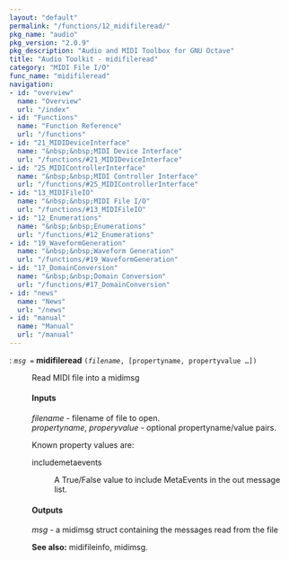 ```yaml
---
layout: "default"
permalink: "/functions/12_midifileread/"
pkg_name: "audio"
pkg_version: "2.0.9"
pkg_description: "Audio and MIDI Toolbox for GNU Octave"
title: "Audio Toolkit - midifileread"
category: "MIDI File I/O"
func_name: "midifileread"
navigation:
- id: "overview"
  name: "Overview"
  url: "/index"
- id: "Functions"
  name: "Function Reference"
  url: "/functions"
- id: "21_MIDIDeviceInterface"
  name: "&nbsp;&nbsp;MIDI Device Interface"
  url: "/functions/#21_MIDIDeviceInterface"
- id: "25_MIDIControllerInterface"
  name: "&nbsp;&nbsp;MIDI Controller Interface"
  url: "/functions/#25_MIDIControllerInterface"
- id: "13_MIDIFileIO"
  name: "&nbsp;&nbsp;MIDI File I/O"
  url: "/functions/#13_MIDIFileIO"
- id: "12_Enumerations"
  name: "&nbsp;&nbsp;Enumerations"
  url: "/functions/#12_Enumerations"
- id: "19_WaveformGeneration"
  name: "&nbsp;&nbsp;Waveform Generation"
  url: "/functions/#19_WaveformGeneration"
- id: "17_DomainConversion"
  name: "&nbsp;&nbsp;Domain Conversion"
  url: "/functions/#17_DomainConversion"
- id: "news"
  name: "News"
  url: "/news"
- id: "manual"
  name: "Manual"
  url: "/manual"
---
```

<dl class="first-deftypefn">
<dt class="deftypefn" id="index-midifileread"><span class="category-def">: </span><span><code class="def-type"><var class="var">msg</var> =</code> <strong class="def-name">midifileread</strong> <code class="def-code-arguments">(<var class="var">filename</var>, [propertyname, propertyvalue &hellip;])</code><a class="copiable-link" href="#index-midifileread"></a></span></dt>
<dd><p>Read MIDI file into a midimsg
</p>
<h4 class="subsubheading" id="Inputs"><span>Inputs<a class="copiable-link" href="#Inputs"></a></span></h4>
<p><var class="var">filename</var> - filename of file to open.<br>
 <var class="var">propertyname</var>, <var class="var">properyvalue</var> - optional propertyname/value pairs.<br>
</p>
<p>Known property values are:
 </p><dl class="table">
<dt>includemetaevents</dt>
<dd><p>A True/False value to include MetaEvents in the out message list.
 </p></dd>
</dl>

<h4 class="subsubheading" id="Outputs"><span>Outputs<a class="copiable-link" href="#Outputs"></a></span></h4>
<p><var class="var">msg</var> - a midimsg struct containing the messages read from the file<br>
 </p>
<p><strong class="strong">See also:</strong> midifileinfo, midimsg.
 </p></dd></dl>